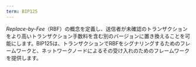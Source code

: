 ```yaml
---
term: BIP125
---
```


*Replace-by-Fee*（RBF）の概念を定義し、送信者が未確認のトランザクションをより高いトランザクション手数料を含む別のバージョンに置き換えることを可能にします。BIP125は、トランザクションでRBFをシグナリングするためのフレームワークと、ネットワークノードによるその受け入れのためのフレームワークを提供します。
